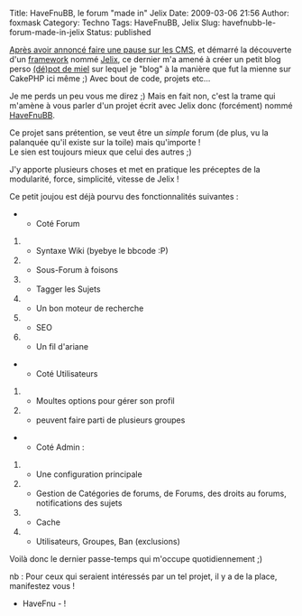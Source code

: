 Title: HaveFnuBB, le forum "made in" Jelix
Date: 2009-03-06 21:56
Author: foxmask
Category: Techno
Tags: HaveFnuBB, Jelix
Slug: havefnubb-le-forum-made-in-jelix
Status: published

[Après avoir annoncé faire une pause sur les
CMS](/post/2008/11/20/Pouce-%21), et démarré la découverte d'un
[framework](http://fr.wikipedia.org/wiki/Framework) nommé
[Jelix](http://jelix.org), ce dernier m'a amené à créer un petit blog
perso [(dé)pot de miel](http://projets.foxmask.info) sur lequel je
"blog" à la manière que fut la mienne sur CakePHP ici même ;) Avec bout
de code, projets etc...

<!--more-->

Je me perds un peu vous me direz ;) Mais en fait non, c'est la trame qui
m'amène à vous parler d'un projet écrit avec Jelix donc (forcément)
nommé [HaveFnuBB](http://forge.jelix.org/projects/havefnubb).

Ce projet sans prétention, se veut être un *simple* forum (de plus, vu
la palanquée qu'il existe sur la toile) mais qu'importe !  
Le sien est toujours mieux que celui des autres ;)

J'y apporte plusieurs choses et met en pratique les préceptes de la
modularité, force, simplicité, vitesse de Jelix !

Ce petit joujou est déjà pourvu des fonctionnalités suivantes :

-   - Coté Forum

1.  - Syntaxe Wiki (byebye le bbcode :P)
2.  - Sous-Forum à foisons
3.  - Tagger les Sujets
4.  - Un bon moteur de recherche
5.  - SEO
6.  - Un fil d'ariane

-   - Coté Utilisateurs

1.  - Moultes options pour gérer son profil
2.  - peuvent faire parti de plusieurs groupes

-   - Coté Admin :

1.  - Une configuration principale
2.  - Gestion de Catégories de forums, de Forums, des droits au forums,
    notifications des sujets
3.  - Cache
4.  - Utilisateurs, Groupes, Ban (exclusions)

Voilà donc le dernier passe-temps qui m'occupe quotidiennement ;)

nb : Pour ceux qui seraient intéressés par un tel projet, il y a de la
place, manifestez vous !

- HaveFnu - !

